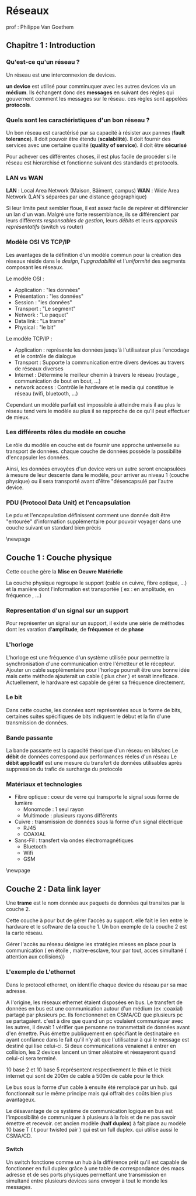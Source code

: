 # Réseaux

prof : Philippe Van Goethem

## Chapitre 1 : Introduction

### Qu'est-ce qu'un réseau ? 
Un réseau est une interconnexion de devices. 

**un device** est utilisé pour comminuquer avec les autres devices via un **médium**. Ils échangent donc des **messages** en suivant des règles qui gouvernent comment les messages sur le réseau. ces règles sont appelées **protocols**.

### Quels sont les caractéristiques d'un bon réseau ? 

Un bon réseau est caractérisé par sa capacité à résister aux pannes (**fault tolerance**). Il doit pouvoir être étendu (**scalabilité**). Il doit fournir des services avec une certaine qualité (**quality of service**). il doit être **sécurisé**

Pour achever ces différentes choses, il est plus facile de procéder si le réseau est hierarchisé et fonctionne suivant des standards et protocols. 

### LAN vs WAN

**LAN** : Local Area Network (Maison, Bâiment, campus)
**WAN** : Wide Area Network (LAN's séparées par une distance géographique)

Si leur limite peut sembler floue, il est assez facile de repérer et différencier un lan d'un wan. Malgré une forte ressemblance, ils se différencient par leurs différents *responsables de gestion*, leurs *débits* et leurs *appareils représentatifs* (switch vs router)

### Modèle OSI VS TCP/IP

Les avantages de la définition d'un modèle commun pour la création des réseaux réside dans le *design*, l'*upgradabilité* et l'*uniformité* des segments composant les réseaux. 

Le modèle OSI : 

* Application : "les données"
* Présentation : "les données"
* Session : "les données"
* Transport : "Le segment"
* Network : "Le paquet"
* Data link : "La trame"
* Physical : "le bit" 

Le modèle TCP/IP : 

* Application : représente les données jusqu'à l'utilisateur plus l'encodage et le contrôle de dialogue
* Transport : Supporte la communication entre divers devices au travers de réseaux diverses
* Internet : Détermine le meilleur chemin à travers le réseau (routage , communication de bout en bout, ...)
* network access : Contrôle le hardware et le media qui constitue le réseau (wifi, bluetooth, ...) 

Cependant un modèle parfait est impossible à atteindre mais il au plus le réseau tend vers le modèle au plus il se rapproche de ce qu'il peut effectuer de mieux.

### Les différents rôles du modèle en couche 
 
Le rôle du modèle en couche est de fournir une approche universelle au transport de données. chaque couche de données possède la possibilité d'encapsuler les données.  

Ainsi, les données envoyées d'un device vers un autre seront encapsulées à mesure de leur descente dans le modèle, pour arriver au niveau 1 (couche physique) ou il sera transporté avant d'être "désencapsulé par l'autre device. 


### PDU (Protocol Data Unit) et l'encapsulation 

Le pdu et l'encapsulation définissent comment une donnée doit être "entourée" d'information supplémentaire pour pouvoir voyager dans une couche suivant un standard bien précis
 

\newpage

## Couche 1 : Couche physique

Cette couche gère la **Mise en Oeuvre Matérielle**

La couche physique regroupe le support (cable en cuivre, fibre optique, ...)  et la manière dont l'information est transportée ( ex : en amplitude, en fréquence , ...)

### Representation d'un signal sur un support

Pour représenter un signal sur un support, il existe une série de méthodes dont les varation d'**amplitude**, de **fréquence** et de **phase**

### L'horloge

L'horloge est une fréquence d'un système utilisée pour permettre la synchronisation d'une communication entre l'émetteur et le récepteur. Ajouter un cable supplémentaire pour l'horloge pourraît être une bonne idée mais cette méthode ajouterait un cable ( plus cher ) et serait inneficace. Actuellement, le hardware est capable de gérer sa fréquence directement. 

### Le bit

Dans cette couche, les données sont représentées sous la forme de bits, certaines suites spécifiques de bits indiquent le début et la fin d'une transmission de données.

### Bande passante 

La bande passante est la capacité théorique d'un réseau en bits/sec
Le **débit** de données correspond aux performances réeles d'un réseau
Le **débit applicatif** est une mesure du transfert de données utilisables après suppression du trafic de surcharge du protocole

### Matériaux et technologies

* Fibre optique : coeur de verre qui transporte le signal sous forme de lumière
    * Monomode : 1 seul rayon 
    * Multimode : plusieurs rayons différents
* Cuivre : transmission de données sous la forme d'un signal éléctrique
    * RJ45 
    * COAXIAL
* Sans-Fil : transfert via ondes électromagnétiques  
    * Bluetooth
    * Wifi
    * GSM

\newpage

## Couche 2 : Data link layer 

Une **trame** est le nom donnée aux paquets de données qui transites par la couche 2.

Cette couche à pour but de gérer l'accès au support. elle fait le lien entre le hardware et le software de la couche 1. Un bon exemple de la couche 2 est la carte réseau.

Gérer l'accès au réseau désigne les stratégies mieses en place pour la communication ( en étoile , maitre-esclave, tour par tout, acces simultané ( attention aux collisions))

### L'exemple de L'ethernet 

Dans le protocol ethernet, on identifie chaque device du réseau par sa mac adresse. 

A l'origine, les réseaux ethernet étaient disposées en bus. Le transfert de données en bus est une communication autour d'un médium (ex :coaxial) partagé par plusieurs pc. Ils fonctionnenet en CSMA/CD que plusieurs pc se partagaient. c'est à dire que quand un pc voulaient communiquer avec les autres, il devait 1 vérifier que personne ne transmettait de données avant d'en émettre. Puis émettre publiquement en spécifiant le destinataire en ayant confiance dans le fait qu'il n'y ait que l'utilisateur à qui le message est destiné qui lise celui-ci. Si deux communications venaienet à entrer en collision, les 2 devices lancent un timer aléatoire et réesayeront quand celui-ci sera terminé.

10 base 2 et 10 base 5 représentent respectivement le thin et le thick internet qui sont de 200m de cable à 500m de cable pour le thick

Le bus sous la forme d'un cable à ensuite été remplacé par un hub. qui fonctionnait sur le même principe mais qui offrait des coûts bien plus avantageux. 

Le désavantage de ce système de communication logique en bus est l'impossibilité de communiquer à plusieurs à la fois et de ne pas savoir émettre et recevoir. cet ancien modèle (**half duplex**) à fait place au modèle 10 base T ( t pour twisted pair ) qui est un full duplex. qui utilise aussi le CSMA/CD.

#### Switch

Un switch fonctione comme un hub à la différence prêt qu'il est capable de fonctionner en full duplex grâce à une table de correspondance des macs adresse et de ses ports physiques permettant une transmission en simultané entre plusieurs devices sans envoyer à tout le monde les messages. 